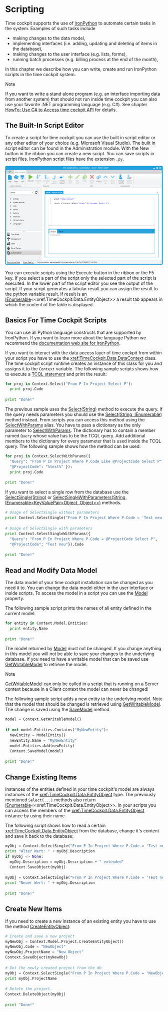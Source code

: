 # Scripting

Time cockpit supports the use of [IronPython](http://ironpython.net/) to automate certain tasks in the system. Examples of such tasks include

- making changes to the data model,
- implementing interfaces (i.e. adding, updating and deleting of items in the database),
- making changes to the user interface (e.g. lists, forms),
- running batch processes (e.g. billing process at the end of the month),

In this chapter we describe how you can write, create and run IronPython scripts in the time cockpit system.

> [!NOTE]
If you want to write a stand alone program (e.g. an interface importing data from another system) that should not run inside time cockpit you can also use your favorite .NET programming language (e.g. C#). See chapter [HowTo: Use C# to Access time cockpit API](https://help.timecockpit.com/?topic=html/ff51bcbb-0ed3-425f-83aa-5094f5899a98.htm) for details.

## The Built-In Script Editor

To create a script for time cockpit you can use the built in script editor or any other editor of your choice (e.g. Microsoft Visual Studio). The built in script editor can be found in the Administration module. With the New button in the ribbon you can create a new script. You can save scripts in script files. IronPython script files have the extension `.py`.

![Python editor](images/python-editor.png "Python editor")

You can execute scripts using the Execute button in the ribbon or the F5 key. If you select a part of the script only the selected part of the script is executed. In the lower part of the script editor you see the output of the script. If your script generates a tabular result you can assign the result to the python variable result. If result is an [IEnumerable](http://msdn.microsoft.com/en-us/library/9eekhta0(VS.100).aspx)<<xref:TimeCockpit.Data.EntityObject>> a result tab appears in which the content of the table is displayed.

## Basics For Time Cockpit Scripts

You can use all Python language constructs that are supported by IronPython. If you want to learn more about the language Python we recommend the [documentation web site for IronPython](http://ironpython.net/documentation/).

If you want to interact with the data access layer of time cockpit from within your script you have to use the <xref:TimeCockpit.Data.DataContext> class. The time cockpit script runtime creates an instance of this class for you and assigns it to the `Context` variable. The following sample scripts shows how to execute a [TCQL statement](../tcql/tcql.md) and print the result:

```python
for proj in Context.Select("From P In Project Select P"):
  print proj.Code

print "Done!"
```

The previous sample uses the [Select(String)](xref:TimeCockpit.Data.DataContext#TimeCockpit_Data_DataContext_Select_System_String_TimeCockpit_Data_Database_SelectCache_) method to execute the query. If the query needs parameters you should use the [Select(String, IEnumerable<QueryParameter>)](xref:TimeCockpit.Data.DataContext#TimeCockpit_Data_DataContext_Select_TimeCockpit_Data_QueryLanguage_Syntax_Query_System_Collections_Generic_IEnumerable_TimeCockpit_Data_QueryLanguage_QueryParameter__TimeCockpit_Data_Database_SelectCache_) method instead. From scripts you can access this method using the [SelectWithParams](xref:TimeCockpit.Data.DataContext#TimeCockpit_Data_DataContext_SelectWithParameters_System_Collections_Generic_IEnumerable_System_Collections_Generic_KeyValuePair_System_Object_System_Object___) alias. You have to pass a dictionary as the only parameter to [SelectWithParams](xref:TimeCockpit.Data.DataContext#TimeCockpit_Data_DataContext_SelectWithParameters_System_Collections_Generic_IEnumerable_System_Collections_Generic_KeyValuePair_System_Object_System_Object___). The dictionary has to contain a member named `Query` whose value has to be the TCQL query. Add additional members to the dictionary for every parameter that is used inside the TCQL query. The following sample shows how the method can be used:

```python
for proj in Context.SelectWithParams({
  "Query": "From P In Project Where P.Code Like @ProjectCode Select P",
  "@ProjectCode": "%test%" }):
  print proj.Code

print "Done!"
```

If you want to select a single row from the database use the [SelectSingle(String)](xref:TimeCockpit.Data.DataContext#TimeCockpit_Data_DataContext_SelectSingleAsync_System_String_TimeCockpit_Data_Database_SelectCache_) or [SelectSingleWithParameters(String, IEnumerable<KeyValuePair<Object, Object>>)](xref:TimeCockpit.Data.DataContext#TimeCockpit_Data_DataContext_SelectSingleWithParameters_System_Collections_Generic_IEnumerable_System_Collections_Generic_KeyValuePair_System_Object_System_Object___) methods.

```python
# Usage of SelectSingle without parameters 
print Context.SelectSingle("From P In Project Where P.Code = 'Test neu' Select P").Code

# Usage of SelectSingle with parameters 
print Context.SelectSingleWithParams({
  "Query": "From P In Project Where P.Code = @ProjectCode Select P",
  "@ProjectCode": "Test neu"}).Code

print "Done!"
```

## Read and Modify Data Model

The data model of your time cockpit installation can be changed as you need it to. You can change the data model either in the user interface or inside scripts. To access the model in a script you can use the [Model](xref:TimeCockpit.Data.DataContext#TimeCockpit_Data_DataContext_Model) property.

The following sample script prints the names of all entity defined in the current model:

```python
for entity in Context.Model.Entities:
  print entity.Name

print "Done!"
```

The model returned by [Model](xref:TimeCockpit.Data.DataContext#TimeCockpit_Data_DataContext_Model) must not be changed. If you change anything in this model you will not be able to save your changes to the underlying database. If you need to have a writable model that can be saved use [GetWritableModel](xref:TimeCockpit.Data.DataContext#TimeCockpit_Data_DataContext_GetWritableModel) to retrieve the model.

> [!NOTE]
[GetWritableModel](xref:TimeCockpit.Data.DataContext#TimeCockpit_Data_DataContext_GetWritableModel) can only be called in a script that is running on a Server context because in a Client context the model can never be changed!

The following sample script adds a new entity to the underlying model. Note that the model that should be changed is retrieved using [GetWritableModel](xref:TimeCockpit.Data.DataContext#TimeCockpit_Data_DataContext_GetWritableModel). The change is saved using the [SaveModel](xref:TimeCockpit.Data.DataContext#TimeCockpit_Data_DataContext_SaveModel_TimeCockpit_Data_DataModel_Model_) method.

```python
model = Context.GetWritableModel()

if not model.Entities.Contains("MyNewEntity"):
  newEntity = ModelEntity()
  newEntity.Name = "MyNewEntity"
  model.Entities.Add(newEntity)
  Context.SaveModel(model)

print "Done!"
```

## Change Existing Items

Instances of the entities defined in your time cockpit's model are always instances of the <xref:TimeCockpit.Data.EntityObject> type. The previously mentioned `Select(...)` methods also return [IEnumerable](http://msdn.microsoft.com/en-us/library/9eekhta0(VS.100).aspx)<<xref:TimeCockpit.Data.EntityObject>>. In your scripts you can access the members of the <xref:TimeCockpit.Data.EntityObject> instance by using their name.

The following script shows how to read a certain <xref:TimeCockpit.Data.EntityObject> from the database, change it's content and save it back to the database:

```python
myObj = Context.SelectSingle("From P In Project Where P.Code = 'Test neu' Select P")
print "Alter Wert: " + myObj.Description
if myObj <> None:
  myObj.Description = myObj.Description + " extended"
  Context.SaveObject(myObj)

myObj = Context.SelectSingle("From P In Project Where P.Code = 'Test neu' Select P")
print "Neuer Wert: " + myObj.Description

print "Done!"
```

## Create New Items

If you need to create a new instance of an existing entity you have to use the method [CreateEntityObject](xref:TimeCockpit.Data.DataModel.ModelEntityBase#TimeCockpit_Data_DataModel_ModelEntityBase_CreateEntityObject__1):

```python
# Create and save a new project
myNewObj = Context.Model.Project.CreateEntityObject()
myNewObj.Code = "NewObject"
myNewObj.ProjectName = "New Object"
Context.SaveObject(myNewObj)

# Get the newly created project from the db
myObj = Context.SelectSingle("From P In Project Where P.Code = 'NewObject' Select P")
print myObj.ProjectName

# Delete the project.
Context.DeleteObject(myObj)

print "Done!"
```

